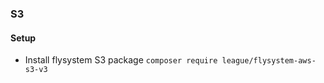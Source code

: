 ### S3

#### Setup

-   Install flysystem S3 package
    `composer require league/flysystem-aws-s3-v3`
